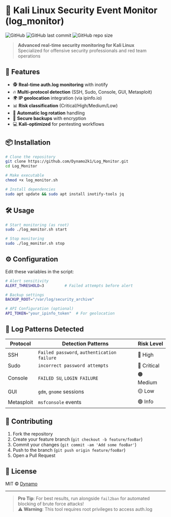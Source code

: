 # 🔐 Kali Linux Security Event Monitor (log_monitor)

![GitHub](https://img.shields.io/badge/License-MIT-blue.svg)
![GitHub last commit](https://img.shields.io/github/last-commit/Dynamo2k1/Log_Monitor)
![GitHub repo size](https://img.shields.io/github/repo-size/Dynamo2k1/Log_Monitor)

> **Advanced real-time security monitoring for Kali Linux**  
> Specialized for offensive security professionals and red team operations

## 🚀 Features

- 🕵️ **Real-time auth.log monitoring** with inotify
- 🔥 **Multi-protocol detection** (SSH, Sudo, Console, GUI, Metasploit)
- 🌍 **IP geolocation** integration (via ipinfo.io)
- 📊 **Risk classification** (Critical/High/Medium/Low)
- 🔄 **Automatic log rotation** handling
- 📁 **Secure backups** with encryption
- 💻 **Kali-optimized** for pentesting workflows

## 📦 Installation

```bash
# Clone the repository
git clone https://github.com/Dynamo2k1/Log_Monitor.git
cd Log_Monitor

# Make executable
chmod +x log_monitor.sh

# Install dependencies
sudo apt update && sudo apt install inotify-tools jq
```

## 🛠️ Usage

```bash
# Start monitoring (as root)
sudo ./log_monitor.sh start

# Stop monitoring
sudo ./log_monitor.sh stop
```

## ⚙️ Configuration

Edit these variables in the script:

```bash
# Alert sensitivity
ALERT_THRESHOLD=3         # Failed attempts before alert

# Backup settings
BACKUP_ROOT="/var/log/security_archive"

# API Configuration (optional)
API_TOKEN="your_ipinfo_token"  # For geolocation
```

## 📝 Log Patterns Detected

| Protocol | Detection Patterns | Risk Level |
|----------|--------------------|------------|
| SSH      | `Failed password`, `authentication failure` | 🔴 High |
| Sudo     | `incorrect password attempts` | 🚨 Critical |
| Console  | `FAILED SU`, `LOGIN FAILURE` | 🟠 Medium |
| GUI      | `gdm`, `gnome` sessions | 🟡 Low |
| Metasploit | `msfconsole` events | 🟢 Info |

## 🤝 Contributing

1. Fork the repository
2. Create your feature branch (`git checkout -b feature/fooBar`)
3. Commit your changes (`git commit -am 'Add some fooBar'`)
4. Push to the branch (`git push origin feature/fooBar`)
5. Open a Pull Request

## 📜 License

MIT © [Dynamo](https://github.com/Dynamo2k1)

---

> **Pro Tip**: For best results, run alongside `fail2ban` for automated blocking of brute force attacks!  
> ⚠️ **Warning**: This tool requires root privileges to access auth.log
